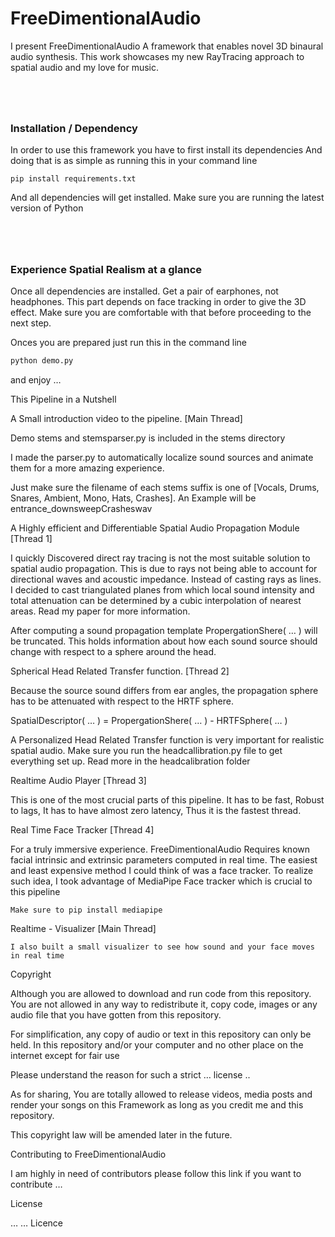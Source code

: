 # FreeDimentionalAudio

 I present FreeDimentionalAudio A framework that enables novel 3D binaural audio synthesis. This work showcases my new RayTracing approach to spatial audio and my love for music.

#

<br>

### Installation / Dependency

In order to use this framework you have to first install its dependencies
And doing that is as simple as running this in your command line

```
pip install requirements.txt
```

And all dependencies will get installed.
Make sure you are running the latest version of Python

#

<br>

### Experience Spatial Realism at a glance

Once all dependencies are installed. Get a pair of earphones, not headphones.
This part depends on face tracking in order to give the 3D effect. Make sure you are comfortable with that before proceeding to the next step.

Onces you are prepared just run this in the command line

```python
python demo.py 
```
and enjoy …




This Pipeline in a Nutshell

A Small introduction video to the pipeline.  [Main Thread]

Demo stems and stemsparser.py is included in the stems directory

I made the parser.py to automatically localize sound sources and animate them for a more amazing experience.

Just make sure the filename of each stems suffix is one of 
[Vocals, Drums, Snares, Ambient, Mono, Hats, Crashes]. 
An Example will be entrance_downsweepCrasheswav


A Highly efficient and Differentiable Spatial Audio Propagation Module [Thread 1]

I quickly Discovered direct ray tracing is not the most suitable solution to spatial audio propagation. This is due to rays not being able to account for directional waves and acoustic impedance. Instead of casting rays as lines. I decided to cast triangulated planes from which local sound intensity and total attenuation can be determined by a cubic interpolation of nearest areas. Read my paper for more information.

After computing a sound propagation template PropergationShere( … ) will be truncated. This holds information about how each sound source should change with respect to a sphere around the head.

Spherical Head Related Transfer function. [Thread 2]

Because the source sound differs from ear angles, the propagation sphere has to be attenuated with respect to the HRTF sphere.

SpatialDescriptor( … ) = PropergationShere( … ) - HRTFSphere( … )

A Personalized Head Related Transfer function is very important for realistic spatial audio. Make sure you run the headcallibration.py file to get everything set up. Read more in the headcalibration folder


Realtime Audio Player [Thread 3]

This is one of the most crucial parts of this pipeline. It has to be fast, Robust to lags, It has to have almost zero latency, Thus it is the fastest thread.


Real Time Face Tracker  [Thread 4]

For a truly immersive experience. FreeDimentionalAudio Requires known facial intrinsic and extrinsic parameters computed in real time. The easiest and least expensive method I could think of was a face tracker. To realize such idea, I took advantage of MediaPipe Face tracker which is crucial to this pipeline
	
	Make sure to pip install mediapipe


Realtime - Visualizer  [Main Thread]

	I also built a small visualizer to see how sound and your face moves in real time





Copyright

Although you are allowed to download and run code from this repository. You are not allowed in any way to redistribute it, copy code, images or any audio file that you have gotten from this repository.

For simplification, any copy of audio or text in this repository can only be held. In this repository and/or your computer and no other place on the internet except for fair use

Please understand the reason for such a strict … license .. 


As for sharing, You are totally allowed to release videos, media posts and render your songs on this Framework as long as you credit me and this repository.

This copyright law will be amended later in the future.


Contributing to FreeDimentionalAudio

I am highly in need of contributors please follow this link if you want to contribute
…



License

… … Licence





